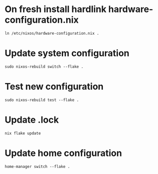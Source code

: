 # On fresh install hardlink hardware-configuration.nix

``ln /etc/nixos/hardware-configuration.nix .``

# Update system configuration

``sudo nixos-rebuild switch --flake .``

# Test new configuration

``sudo nixos-rebuild test --flake .``

# Update .lock

``nix flake update``

# Update home configuration

``home-manager switch --flake .``
